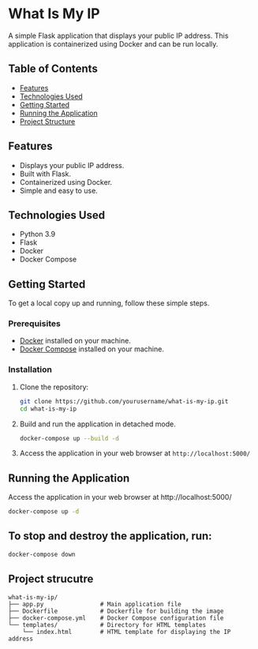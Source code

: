 # What Is My IP

A simple Flask application that displays your public IP address. This application is containerized using Docker and can be run locally.

## Table of Contents

- [Features](#features)
- [Technologies Used](#technologies-used)
- [Getting Started](#getting-started)
- [Running the Application](#running-the-application)
- [Project Structure](#project-structure)

## Features

- Displays your public IP address.
- Built with Flask.
- Containerized using Docker.
- Simple and easy to use.

## Technologies Used

- Python 3.9
- Flask
- Docker
- Docker Compose

## Getting Started

To get a local copy up and running, follow these simple steps.

### Prerequisites

- [Docker](https://www.docker.com/get-started) installed on your machine.
- [Docker Compose](https://docs.docker.com/compose/install/) installed on your machine.

### Installation

1. Clone the repository:

   ```bash
   git clone https://github.com/yourusername/what-is-my-ip.git
   cd what-is-my-ip
   ```

2. Build and run the application in detached mode.
    
   ```bash
   docker-compose up --build -d
   ```

3.  Access the application in your web browser at `http://localhost:5000/`  

## Running the Application
Access the application in your web browser at http://localhost:5000/

```bash
docker-compose up -d
```

## To stop and destroy the application, run:

```bash
docker-compose down
```

## Project strucutre

```
what-is-my-ip/
├── app.py                # Main application file
├── Dockerfile            # Dockerfile for building the image
├── docker-compose.yml    # Docker Compose configuration file
└── templates/            # Directory for HTML templates
    └── index.html        # HTML template for displaying the IP address
```


